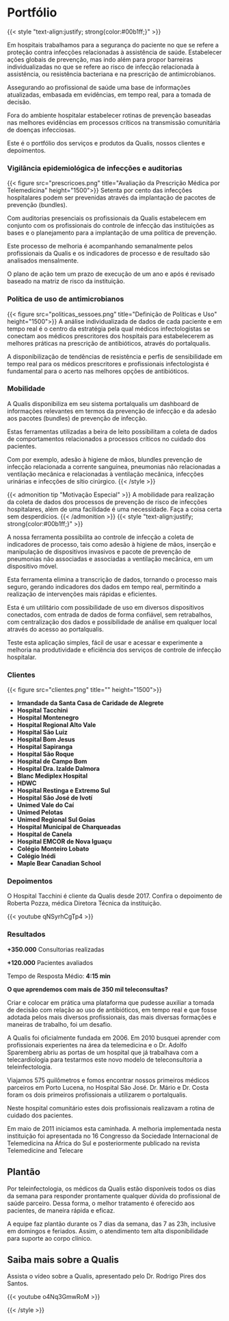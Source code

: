 # Portfólio


{{< style "text-align:justify; strong{color:#00b1ff;}" >}}

 
Em hospitais trabalhamos para a segurança do paciente no que se refere a proteção contra infecções relacionadas à assistência de saúde. Estabelecer ações globais de prevenção, mas indo além para propor barreiras individualizadas no que se refere ao risco de infecção relacionada à assistência, ou resistência bacteriana e na prescrição de antimicrobianos. 

Assegurando ao profissional de saúde uma base de informações atualizadas, embasada em evidências, em tempo real, para a tomada de decisão. 

Fora do ambiente hospitalar estabelecer rotinas de prevenção baseadas nas melhores evidências em processos críticos na transmissão comunitária de doenças infecciosas. 

Este é o portfólio dos serviços e produtos da Qualis, nossos clientes e depoimentos.

### Vigilância epidemiológica de infecções e auditorias
{{< figure src="prescricoes.png" title="Avaliação da Prescrição Médica por Telemedicina" height="1500">}}
Setenta por cento das infecções hospitalares podem ser prevenidas através da implantação de pacotes de prevenção (bundles). 

Com auditorias presenciais os profissionais da Qualis estabelecem em conjunto com os profissionais do controle de infecção das instituições as bases e o planejamento para a implantação de uma política de prevenção. 

Este processo de melhoria é acompanhando semanalmente pelos profissionais da Qualis e os indicadores de processo e de resultado são analisados mensalmente. 

O plano de ação tem um prazo de execução de um ano e após é revisado baseado na matriz de risco da instituição.

### Política de uso de antimicrobianos
{{< figure src="politicas_sessoes.png" title="Definição de Políticas e Uso" height="1500">}}
A análise individualizada de dados de cada paciente e em tempo real é o centro da estratégia pela qual médicos infectologistas se conectam aos médicos prescritores dos hospitais para estabelecerem as melhores práticas na prescrição de antibióticos, através do portalqualis. 

A disponibilização de tendências de resistência e perfis de sensibilidade em tempo real para os médicos prescritores e profissionais infectologista é fundamental para o acerto nas melhores opções de antibióticos.

### Mobilidade

A Qualis disponibiliza em seu sistema portalqualis um dashboard de informações relevantes em termos da prevenção de infecção e da adesão aos pacotes (bundles) de prevenção de infecção. 

Estas ferramentas utilizadas a beira de leito possibilitam a coleta de dados de comportamentos relacionados a processos críticos no cuidado dos pacientes. 

Com por exemplo, adesão à higiene de mãos, blundles prevenção de infecção relacionada a corrente sanguínea, pneumonias não relacionadas a ventilação mecânica e relacionadas à ventilação mecânica, infecções urinárias e infecções de sítio cirúrgico.
{{< /style >}} 

{{< admonition tip "Motivação Especial" >}}
A mobilidade para realização da coleta de dados dos processos de prevenção de risco de infecções hospitalares, além de uma facilidade é uma necessidade. Faça a coisa certa sem desperdícios.
{{< /admonition >}}
{{< style "text-align:justify; strong{color:#00b1ff;}" >}}

A nossa ferramenta possibilita ao controle de infecção a coleta de indicadores de processo, tais como adesão à higiene de mãos, inserção e manipulação de dispositivos invasivos e pacote de prevenção de pneumonias não associadas e associadas a ventilação mecânica, em um dispositivo móvel. 


Esta ferramenta elimina a transcrição de dados, tornando o processo mais seguro, gerando indicadores dos dados em tempo real, permitindo a realização de intervenções mais rápidas e eficientes.

Esta é um utilitário com possibilidade de uso em diversos dispositivos conectados, com entrada de dados de forma confiável, sem retrabalhos, com centralização dos dados e possibilidade de análise em qualquer local através do acesso ao portalqualis.

Teste esta aplicação simples, fácil de usar e acessar e experimente a melhoria na produtividade e eficiência dos serviços de controle de infecção hospitalar.


### Clientes

{{< figure src="clientes.png" title="" height="1500">}}

* **Irmandade da Santa Casa de Caridade de Alegrete**
* **Hospital Tacchini**
* **Hospital Montenegro**
* **Hospital Regional Alto Vale**
* **Hospital São Luiz**
* **Hospital Bom Jesus**
* **Hospital Sapiranga**
* **Hospital São Roque**
* **Hospital de Campo Bom**
* **Hospital Dra. Izalde Dalmora**
* **Blanc Mediplex Hospital**
* **HDWC**
* **Hospital Restinga e Extremo Sul**
* **Hospital São José de Ivotí**
* **Unimed Vale do Caí**
* **Unimed Pelotas**
* **Unimed Regional Sul Goias**
* **Hospital Municipal de Charqueadas**
* **Hospital de Canela**
* **Hospital EMCOR de Nova Iguaçu**
* **Colégio Monteiro Lobato**
* **Colégio Inédi**
* **Maple Bear Canadian School**


### Depoimentos

O Hospital Tacchini é cliente da Qualis desde 2017. Confira o depoimento de Roberta Pozza, médica Diretora Técnica da instituição.

{{< youtube qNSyrhCgTp4 >}}





### Resultados 

**+350.000** Consultorias realizadas

**+120.000** Pacientes avaliados

Tempo de Resposta Médio: **4:15 min**

**O que aprendemos com mais de 350 mil teleconsultas?**

Criar e colocar em prática uma plataforma que pudesse auxiliar a tomada de decisão com relação ao uso de antibióticos, em tempo real e que fosse adotada pelos mais diversos profissionais, das mais diversas formações e maneiras de trabalho, foi um desafio. 

A Qualis foi oficialmente fundada em 2006. Em 2010 busquei aprender com profissionais experientes na área da telemedicina e o Dr. Adolfo Sparemberg abriu as portas de um hospital que já trabalhava com a telecardiologia para testarmos este novo modelo de teleconsultoria a teleinfectologia. 

Viajamos 575 quilômetros e fomos encontrar nossos primeiros médicos parceiros em Porto Lucena, no Hospital São José. Dr. Mário e Dr. Costa foram os dois primeiros profissionais a utilizarem o portalqualis. 

Neste hospital comunitário estes dois profissionais realizavam a rotina de cuidado dos pacientes. 

Em maio de 2011 iniciamos esta caminhada. A melhoria implementada nesta instituição foi apresentada no 16 Congresso da Sociedade Internacional de Telemedicina na África do Sul e posteriormente publicado na revista Telemedicine and Telecare

## Plantão

Por teleinfectologia, os médicos da Qualis estão disponíveis todos os dias da semana para responder prontamente qualquer dúvida do profissional de saúde parceiro. Dessa forma, o melhor tratamento é oferecido aos pacientes, de maneira rápida e eficaz.

A equipe faz plantão durante os 7 dias da semana, das 7 as 23h, inclusive em domingos e feriados. Assim, o atendimento tem alta disponibilidade para suporte ao corpo clínico.


## Saiba mais sobre a Qualis

Assista o vídeo sobre a Qualis, apresentado pelo Dr. Rodrigo Pires dos Santos.

{{< youtube o4Nq3GmwRoM >}}

{{< /style >}} 

